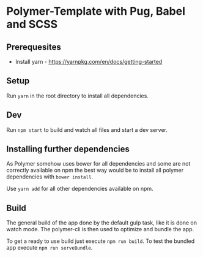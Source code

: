 # Polymer-Template with Pug, Babel and SCSS

## Prerequesites
* Install yarn - https://yarnpkg.com/en/docs/getting-started


## Setup
Run `yarn` in the root directory to install all dependencies.


## Dev
Run `npm start` to build and watch all files and start a dev server.


## Installing further dependencies
As Polymer somehow uses bower for all dependencies and some are not correctly available on npm
the best way would be to install all polymer dependencies with `bower install`.

Use `yarn add` for all other dependencies available on npm.


## Build
The general build of the app done by the default gulp task, like it is done on watch mode.
The polymer-cli is then used to optimize and bundle the app.

To get a ready to use build just execute `npm run build`.
To test the bundled app execute `npm run serveBundle`.

